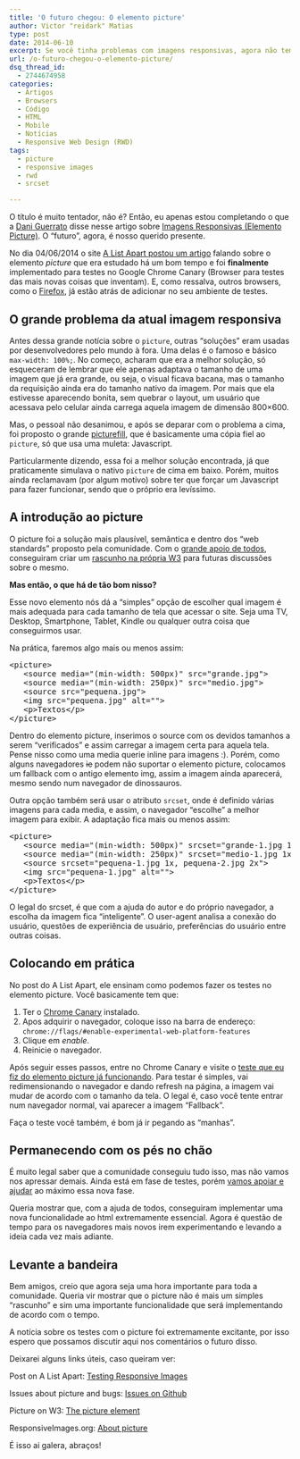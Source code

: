 ```yaml
---
title: 'O futuro chegou: O elemento picture'
author: Victor "reidark" Matias
type: post
date: 2014-06-10
excerpt: Se você tinha problemas com imagens responsivas, agora não tem mais...
url: /o-futuro-chegou-o-elemento-picture/
dsq_thread_id:
  - 2744674958
categories:
  - Artigos
  - Browsers
  - Código
  - HTML
  - Mobile
  - Notícias
  - Responsive Web Design (RWD)
tags:
  - picture
  - responsive images
  - rwd
  - srcset

---
```

O título é muito tentador, não é? Então, eu apenas estou completando o que a [Dani Guerrato][1] disse nesse artigo sobre [Imagens Responsivas (Elemento Picture)][2]. O &#8220;futuro&#8221;, agora, é nosso querido presente.

No dia 04/06/2014 o site [A List Apart postou um artigo][3] falando sobre o elemento _picture_ que era estudado há um bom tempo e foi **finalmente** implementado para testes no Google Chrome Canary (Browser para testes das mais novas coisas que inventam). E, como ressalva, outros browsers, como o [Firefox][4], já estão atrás de adicionar no seu ambiente de testes.

## O grande problema da atual imagem responsiva

Antes dessa grande notícia sobre o `picture`, outras &#8220;soluções&#8221; eram usadas por desenvolvedores pelo mundo à fora. Uma delas é o famoso e básico `max-width: 100%;`. No começo, acharam que era a melhor solução, só esqueceram de lembrar que ele apenas adaptava o tamanho de uma imagem que já era grande, ou seja, o visual ficava bacana, mas o tamanho da requisição ainda era do tamanho nativo da imagem. Por mais que ela estivesse aparecendo bonita, sem quebrar o layout, um usuário que acessava pelo celular ainda carrega aquela imagem de dimensão 800&#215;600.

Mas, o pessoal não desanimou, e após se deparar com o problema a cima, foi proposto o grande [picturefill][5], que é basicamente uma cópia fiel ao `picture`, só que usa uma muleta: Javascript.

Particularmente dizendo, essa foi a melhor solução encontrada, já que praticamente simulava o nativo `picture` de cima em baixo. Porém, muitos ainda reclamavam (por algum motivo) sobre ter que forçar um Javascript para fazer funcionar, sendo que o próprio era levíssimo. 

## A introdução ao picture

O picture foi a solução mais plausível, semântica e dentro dos &#8220;web standards&#8221; proposto pela comunidade. Com o [grande apoio de todos][6], conseguiram criar um [rascunho na própria W3][7] para futuras discussões sobre o mesmo.

**Mas então, o que há de tão bom nisso?**

Esse novo elemento nós dá a &#8220;simples&#8221; opção de escolher qual imagem é mais adequada para cada tamanho de tela que acessar o site. Seja uma TV, Desktop, Smartphone, Tablet, Kindle ou qualquer outra coisa que conseguirmos usar. 

Na prática, faremos algo mais ou menos assim:

<pre class="lang-html">&lt;picture&gt;
   &lt;source media="(min-width: 500px)" src="grande.jpg"&gt;
   &lt;source media="(min-width: 250px)" src="medio.jpg"&gt;
   &lt;source src="pequena.jpg"&gt;
   &lt;img src="pequena.jpg" alt=""&gt;
   &lt;p&gt;Textos&lt;/p&gt;
&lt;/picture&gt;
</pre>

Dentro do elemento picture, inserimos o source com os devidos tamanhos a serem &#8220;verificados&#8221; e assim carregar a imagem certa para aquela tela. Pense nisso como uma media querie inline para imagens :). Porém, como alguns navegadores <del>ie</del> podem não suportar o elemento picture, colocamos um fallback com o antigo elemento img, assim a imagem ainda aparecerá, mesmo sendo num navegador de dinossauros.

Outra opção também será usar o atributo `srcset`, onde é definido várias imagens para cada media, e assim, o navegador &#8220;escolhe&#8221; a melhor imagem para exibir. A adaptação fica mais ou menos assim:

<pre class="lang-html">&lt;picture&gt;
   &lt;source media="(min-width: 500px)" srcset="grande-1.jpg 1x, grande-2.jpg 2x"&gt;
   &lt;source media="(min-width: 250px)" srcset="medio-1.jpg 1x, medio-2.jpg 2x"&gt;
   &lt;source srcset="pequena-1.jpg 1x, pequena-2.jpg 2x"&gt;
   &lt;img src="pequena-1.jpg" alt=""&gt;
   &lt;p&gt;Textos&lt;/p&gt;
&lt;/picture&gt;
</pre>

O legal do srcset, é que com a ajuda do autor e do próprio navegador, a escolha da imagem fica &#8220;inteligente&#8221;. O user-agent analisa a conexão do usuário, questões de experiência de usuário, preferências do usuário entre outras coisas.

## Colocando em prática

No post do A List Apart, ele ensinam como podemos fazer os testes no elemento picture. Você basicamente tem que: 

  1. Ter o [Chrome Canary][8] instalado.
  2. Apos adquirir o navegador, coloque isso na barra de endereço: `chrome://flags/#enable-experimental-web-platform-features`
  3. Clique em _enable_.
  4. Reinicie o navegador.

Após seguir esses passos, entre no Chrome Canary e visite o [teste que eu fiz do elemento picture já funcionando][9]. Para testar é simples, vai redimensionando o navegador e dando refresh na página, a imagem vai mudar de acordo com o tamanho da tela. O legal é, caso você tente entrar num navegador normal, vai aparecer a imagem &#8220;Fallback&#8221;.

Faça o teste você também, é bom já ir pegando as &#8220;manhas&#8221;.

## Permanecendo com os pés no chão

É muito legal saber que a comunidade conseguiu tudo isso, mas não vamos nos apressar demais. Ainda está em fase de testes, porém [vamos apoiar e ajudar][10] ao máximo essa nova fase. 

Queria mostrar que, com a ajuda de todos, conseguiram implementar uma nova funcionalidade ao html extremamente essencial. Agora é questão de tempo para os navegadores mais novos irem experimentando e levando a ideia cada vez mais adiante.

## Levante a bandeira

Bem amigos, creio que agora seja uma hora importante para toda a comunidade. Queria vir mostrar que o picture não é mais um simples &#8220;rascunho&#8221; e sim uma importante funcionalidade que será implementando de acordo com o tempo.

A notícia sobre os testes com o picture foi extremamente excitante, por isso espero que possamos discutir aqui nos comentários o futuro disso.

Deixarei alguns links úteis, caso queiram ver:

Post on A List Apart: [Testing Responsive Images][3]
  
Issues about picture and bugs: [Issues on Github][10]
  
Picture on W3: [The picture element][7]
  
ResponsiveImages.org: [About picture][11]

É isso ai galera, abraços!

 [1]: http://tableless.com.br/author/daniguerrato/
 [2]: http://tableless.com.br/imagens-responsivas-de-alta-performance/
 [3]: http://alistapart.com/blog/post/testing-responsive-images/
 [4]: https://bugzilla.mozilla.org/show_bug.cgi?id=870022
 [5]: https://github.com/scottjehl/picturefill
 [6]: https://gist.github.com/Wilto/547b88c657b511fb1dc5
 [7]: http://www.w3.org/TR/html-picture-element/
 [8]: http://www.google.com/intl/en/chrome/browser/canary.html
 [9]: http://www.reidark.com.br/picture.html
 [10]: https://github.com/yoavweiss/Blink/issues
 [11]: http://responsiveimages.org/